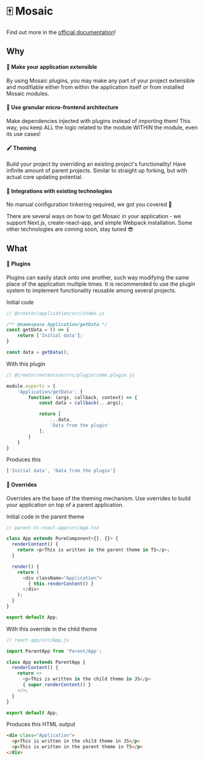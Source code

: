 # 🀄 Mosaic

[comment]: # (TODO replace the link below)

Find out more in the [official documentation](https://scandipwa.gitbook.io/mosaic/)!

## Why

#### 🔌  Make your application extensible

By using Mosaic plugins, you may make any part of your project extensible and modifiable either from within the application itself or from installed Mosaic modules.

#### 🍇  Use granular micro-frontend architecture

Make dependencies injected with plugins instead of importing them! This way, you keep ALL the logic related to the module WITHIN the module, even its use cases!

#### 🖌️  Theming

Build your project by overriding an existing project's functionality! Have infinite amount of parent projects. Similar to straight up forking, but with actual core updating potential. 

#### 🤝  Integrations with existing technologies

No manual configuration tinkering required, we got you covered  🤝

There are several ways on how to get Mosaic in your application - we support Next.js, create-react-app, and simple Webpack installation. Some other technologies are coming soon, stay tuned  😎

## What

#### 🧞  Plugins

Plugins can easily stack onto one another, such way modifying the same place of the application multiple times. It is recommended to use the plugin system to implement functionality reusable among several projects.

Initial code
```js
// @creator/application/src/index.js

/** @namespace Application/getData */
const getData = () => {
    return ['Initial data'];
}

const data = getData();
```

With this plugin
```js
// @creator/extension/src/plugin/some.plugin.js

module.exports = {
    'Application/getData': {
        function: (args, callback, context) => {
            const data = callback(...args);

            return [
                ...data,
                'Data from the plugin'
            ];
        }
    }
}
```

Produces this
```js
['Initial data', 'Data from the plugin']
```

#### 📔  Overrides

Overrides are the base of the theming mechanism. Use overrides to build your application on top of a parent application.

Initial code in the parent theme
```ts
// parent-ts-react-app/src/App.tsx

class App extends PureComponent<{}, {}> {
  renderContent() {
    return <p>This is written in the parent theme in TS</p>;
  }

  render() {
    return (
      <div className="Application">
        { this.renderContent() }
      </div>
    );
  }
}

export default App;
```

With this override in the child theme
```js
// react-app/src/App.js

import ParentApp from 'Parent/App';

class App extends ParentApp {
  renderContent() {
    return <>
      <p>This is written in the child theme in JS</p>
      { super.renderContent() }
    </>;
  }
}

export default App;
```

Produces this HTML output

```html
<div class="Application">
  <p>This is written in the child theme in JS</p>
  <p>This is written in the parent theme in TS</p>
</div>
```
